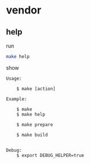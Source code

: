 

# vendor


## help

run

``` sh
make help
```

show

```
Usage:

	$ make [action]

Example:

	$ make
	$ make help

	$ make prepare

	$ make build


Debug:
	$ export DEBUG_HELPER=true

```
